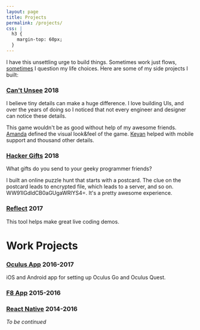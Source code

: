 ```yaml
---
layout: page
title: Projects
permalink: /projects/
css: |
  h3 {
    margin-top: 60px;
  }
---
```


I have this unsettling urge to build things. Sometimes work just flows, [sometimes](/side-projects-are-hard) I question my life choices. Here are some of my side projects I built:

### [Can't Unsee](https://cantunsee.space/) <span class="date">2018</span>

I believe tiny details can make a huge difference. I love building UIs, and over the years of doing so I noticed that not every engineer and designer can notice these details.

This game wouldn't be as good without help of my awesome friends. [Amanda](https://www.amandahum.com/) defined the visual look&feel of the game. [Keyan](https://keyanzhang.com/) helped with mobile support and thousand other details.

### [Hacker Gifts](https://hacker.gifts/) <span class="date">2018</span>

What gifts do you send to your geeky programmer friends?

I built an online puzzle hunt that starts with a postcard. The clue on the postcard leads to encrypted file, which leads to a server, and so on. WW91IGdldCB0aGUgaWRlYS4=. It's a pretty awesome experience.

### [Reflect](https://reflect.sh/) <span class="date">2017</span>

This tool helps make great live coding demos.

# Work Projects

### [Oculus App](https://oculus.com/app) <span class="date">2016-2017</span>

iOS and Android app for setting up Oculus Go and Oculus Quest.

### [F8 App](https://github.com/fbsamples/f8app) <span class="date">2015-2016</span>

### [React Native](https://github.com/facebook/react-native) <span class="date">2014-2016</span>

_To be continued_

